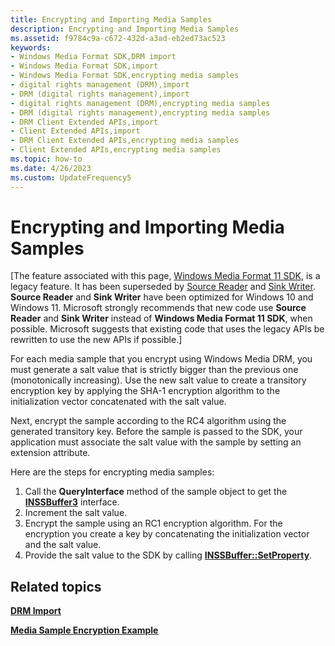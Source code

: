 ```yaml
---
title: Encrypting and Importing Media Samples
description: Encrypting and Importing Media Samples
ms.assetid: f9784c9a-c672-432d-a3ad-eb2ed73ac523
keywords:
- Windows Media Format SDK,DRM import
- Windows Media Format SDK,import
- Windows Media Format SDK,encrypting media samples
- digital rights management (DRM),import
- DRM (digital rights management),import
- digital rights management (DRM),encrypting media samples
- DRM (digital rights management),encrypting media samples
- DRM Client Extended APIs,import
- Client Extended APIs,import
- DRM Client Extended APIs,encrypting media samples
- Client Extended APIs,encrypting media samples
ms.topic: how-to
ms.date: 4/26/2023
ms.custom: UpdateFrequency5
---
```


# Encrypting and Importing Media Samples

\[The feature associated with this page, [Windows Media Format 11 SDK](/windows/win32/wmformat/windows-media-format-11-sdk), is a legacy feature. It has been superseded by [Source Reader](/windows/win32/medfound/source-reader) and [Sink Writer](/windows/win32/medfound/sink-writer). **Source Reader** and **Sink Writer** have been optimized for Windows 10 and Windows 11. Microsoft strongly recommends that new code use **Source Reader** and **Sink Writer** instead of **Windows Media Format 11 SDK**, when possible. Microsoft suggests that existing code that uses the legacy APIs be rewritten to use the new APIs if possible.\]

For each media sample that you encrypt using Windows Media DRM, you must generate a salt value that is strictly bigger than the previous one (monotonically increasing). Use the new salt value to create a transitory encryption key by applying the SHA-1 encryption algorithm to the initialization vector concatenated with the salt value.

Next, encrypt the sample according to the RC4 algorithm using the generated transitory key. Before the sample is passed to the SDK, your application must associate the salt value with the sample by setting an extension attribute.

Here are the steps for encrypting media samples:

1.  Call the **QueryInterface** method of the sample object to get the [**INSSBuffer3**](/previous-versions/windows/desktop/api/wmsbuffer/nn-wmsbuffer-inssbuffer3) interface.
2.  Increment the salt value.
3.  Encrypt the sample using an RC1 encryption algorithm. For the encryption you create a key by concatenating the initialization vector and the salt value.
4.  Provide the salt value to the SDK by calling [**INSSBuffer::SetProperty**](/previous-versions/windows/desktop/api/Wmsbuffer/nf-wmsbuffer-inssbuffer3-setproperty).

## Related topics

<dl> <dt>

[**DRM Import**](drm-import.md)
</dt> <dt>

[**Media Sample Encryption Example**](media-sample-encryption-example.md)
</dt> </dl>

 

 




